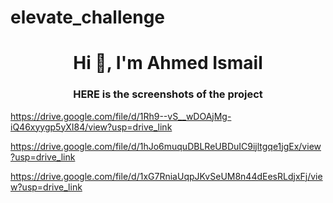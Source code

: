 # elevate_challenge

<h1 align="center">Hi 👋, I'm Ahmed Ismail</h1>
<h3 align="center">HERE is the screenshots of the project</h3>

https://drive.google.com/file/d/1Rh9--vS__wDOAjMg-iQ46xyygp5yXI84/view?usp=drive_link

https://drive.google.com/file/d/1hJo6muquDBLReUBDuIC9ijltgqe1jgEx/view?usp=drive_link

https://drive.google.com/file/d/1xG7RniaUqpJKvSeUM8n44dEesRLdjxFj/view?usp=drive_link


